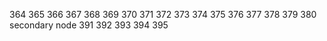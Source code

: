 364
365
366
367
368
369
370
371
372
373
374
375
376
377
378
379
380
secondary node 
391
392
393
394
395
